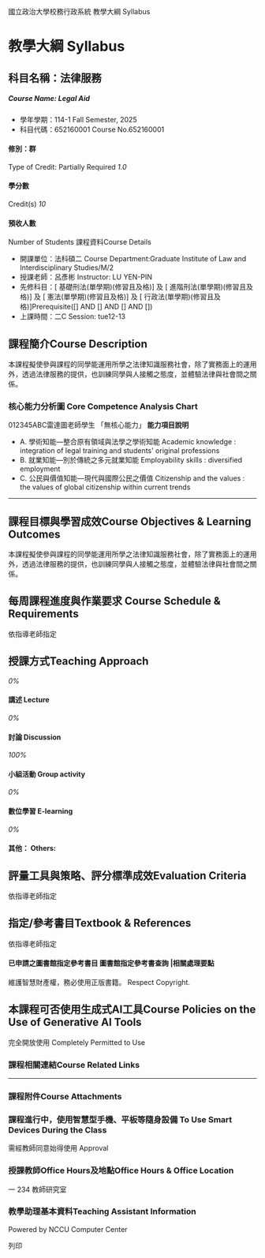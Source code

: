 國立政治大學校務行政系統 教學大綱 Syllabus
# 教學大綱 Syllabus
##  科目名稱：法律服務
#####  Course Name: Legal Aid
  * 學年學期：114-1 Fall Semester, 2025 
  * 科目代碼：652160001 Course No.652160001


#### 修別：群
Type of Credit: Partially Required 
_1.0_
#### 學分數
Credit(s)
_10_
#### 預收人數
Number of Students
課程資料Course Details
  * 開課單位：法科碩二 Course Department:Graduate Institute of Law and Interdisciplinary Studies/M/2 
  * 授課老師：呂彥彬 Instructor: LU YEN-PIN 
  * 先修科目：[ 基礎刑法(單學期)(修習且及格)] 及 [ 進階刑法(單學期)(修習且及格)] 及 [ 憲法(單學期)(修習且及格)] 及 [ 行政法(單學期)(修習且及格)]Prerequisite([] AND [] AND [] AND [])
  * 上課時間：二C Session: tue12-13


##  課程簡介Course Description
本課程擬使參與課程的同學能運用所學之法律知識服務社會，除了實務面上的運用外，透過法律服務的提供，也訓練同學與人接觸之態度，並體驗法律與社會間之關係。
###  核心能力分析圖 Core Competence Analysis Chart
012345ABC雷達圖老師學生
「無核心能力」 
**能力項目說明**
  * A. 學術知能—整合原有領域與法學之學術知能 Academic knowledge : integration of legal training and students' original professions
  * B. 就業知能—別於傳統之多元就業知能 Employability skills : diversified employment
  * C. 公民與價值知能—現代與國際公民之價值 Citizenship and the values : the values of global citizenship within current trends


* * *
##  課程目標與學習成效Course Objectives & Learning Outcomes 
本課程擬使參與課程的同學能運用所學之法律知識服務社會，除了實務面上的運用外，透過法律服務的提供，也訓練同學與人接觸之態度，並體驗法律與社會間之關係。
##  每周課程進度與作業要求 Course Schedule & Requirements
依指導老師指定
##  授課方式Teaching Approach
_0%_
####  講述 Lecture
_0%_
####  討論 Discussion
_100%_
####  小組活動 Group activity
_0%_
####  數位學習 E-learning
_0%_
####  其他： Others:
##  評量工具與策略、評分標準成效Evaluation Criteria
依指導老師指定
##  指定/參考書目Textbook & References
依指導老師指定
####  已申請之圖書館指定參考書目  圖書館指定參考書查詢 |相關處理要點
維護智慧財產權，務必使用正版書籍。 Respect Copyright.
##  本課程可否使用生成式AI工具Course Policies on the Use of Generative AI Tools
完全開放使用 Completely Permitted to Use
###  課程相關連結Course Related Links
* * *
###  課程附件Course Attachments
###  課程進行中，使用智慧型手機、平板等隨身設備 To Use Smart Devices During the Class
需經教師同意始得使用  Approval
###  授課教師Office Hours及地點Office Hours & Office Location
一 234
教師研究室
###  教學助理基本資料Teaching Assistant Information
Powered by NCCU Computer Center
  
列印
